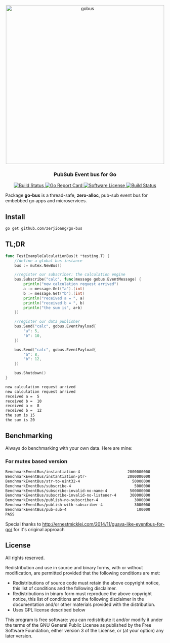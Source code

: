 <p align="center">
  <img alt="gobus" src="https://user-images.githubusercontent.com/6706342/50519588-f3fb3700-0abb-11e9-965f-f582b46b7b46.png" width="500px"></img>
  <h3 align="center"><b>PubSub Event bus for Go</b></h3>
</p>

<p align="center">
    <a href="https://travis-ci.org/zerjioang/go-bus">
      <img alt="Build Status" src="https://travis-ci.org/zerjioang/go-bus.svg?branch=master">
    </a>
    <a href="https://goreportcard.com/report/github.com/zerjioang/go-bus">
       <img alt="Go Report Card" src="https://goreportcard.com/badge/github.com/zerjioang/go-bus">
    </a>
    <a href="https://github.com/zerjioang/go-bus/blob/master/LICENSE">
        <img alt="Software License" src="http://img.shields.io/:license-gpl3-brightgreen.svg?style=flat-square">
    </a>
    <a href="https://godoc.org/github.com/zerjioang/go-bus">
       <img alt="Build Status" src="https://godoc.org/github.com/zerjioang/go-bus?status.svg">
    </a>
</p>

Package **go-bus** is a thread-safe, **zero-alloc**, pub-sub event bus for embebbed go apps and microservices.

## Install

```bash
go get github.com/zerjioang/go-bus
```

## TL;DR

```go
func TestExampleCalculationBus(t *testing.T) {
	//define a global bus instance
	bus := mutex.NewBus()

	//register our subscriber: the calculation engine
	bus.Subscribe("calc", func(message gobus.EventMessage) {
		println("new calculation request arrived")
		a := message.Get("a").(int)
		b := message.Get("b").(int)
		println("received a = ", a)
		println("received b = ", b)
		println("the sum is", a+b)
	})

	//register our data publisher
	bus.Send("calc", gobus.EventPayload{
		"a": 5,
		"b": 10,
	})

	bus.Send("calc", gobus.EventPayload{
		"a": 8,
		"b": 12,
	})

	bus.Shutdown()
}
```

```bash
new calculation request arrived
new calculation request arrived
received a =  5
received b =  10
received a =  8
received b =  12
the sum is 15
the sum is 20
```

## Benchmarking

Always do benchmarking with your own data. Here are mine:

### For mutex based version

```bash
BenchmarkEventBus/instantiation-4                     2000000000	         0.42 ns/op	2394.34 MB/s	       0 B/op	       0 allocs/op
BenchmarkEventBus/instantiation-ptr-                  2000000000	         0.43 ns/op	2310.56 MB/s	       0 B/op	       0 allocs/op
BenchmarkEventBus/str-to-uint32-4                       50000000	        37.6 ns/op	  26.56 MB/s	       0 B/op	       0 allocs/op
BenchmarkEventBus/subscribe-4                            5000000	       274 ns/op	   3.64 MB/s	      43 B/op	       0 allocs/op
BenchmarkEventBus/subscribe-invalid-no-name-4          500000000	         3.38 ns/op	 295.51 MB/s	       0 B/op	       0 allocs/op
BenchmarkEventBus/subscribe-invalid-no-listener-4      300000000	         4.20 ns/op	 238.03 MB/s	       0 B/op	       0 allocs/op
BenchmarkEventBus/publish-no-subscriber-4                3000000	       468 ns/op	   2.13 MB/s	       0 B/op	       0 allocs/op
BenchmarkEventBus/publish-with-subscriber-4              3000000	       476 ns/op	   2.10 MB/s	       0 B/op	       0 allocs/op
BenchmarkEventBus/pub-sub-4                               100000	     79957 ns/op	   0.01 MB/s	      48 B/op	       0 allocs/op
PASS
```

Special thanks to http://ernestmicklei.com/2014/11/guava-like-eventbus-for-go/ for it's original approach

## License

All rights reserved.

Redistribution and use in source and binary forms, with or without modification, are permitted provided that the following conditions are met:

 * Redistributions of source code must retain the above copyright notice, this list of conditions and the following disclaimer.
 * Redistributions in binary form must reproduce the above copyright notice, this list of conditions and the following disclaimer in the documentation and/or other materials provided with the distribution.
 * Uses GPL license described below

This program is free software: you can redistribute it and/or modify it under the terms of the GNU General Public License as published by the Free Software Foundation, either version 3 of the License, or (at your option) any later version.